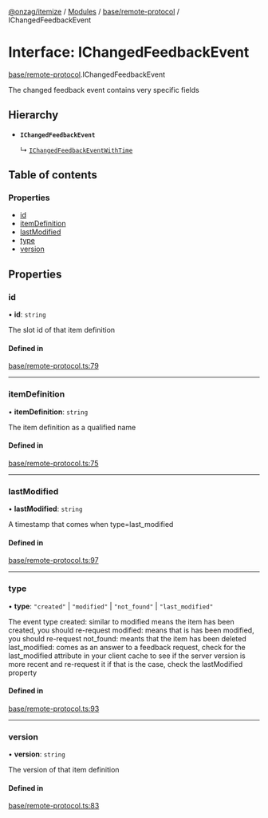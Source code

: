 [@onzag/itemize](../README.md) / [Modules](../modules.md) / [base/remote-protocol](../modules/base_remote_protocol.md) / IChangedFeedbackEvent

# Interface: IChangedFeedbackEvent

[base/remote-protocol](../modules/base_remote_protocol.md).IChangedFeedbackEvent

The changed feedback event contains very specific fields

## Hierarchy

- **`IChangedFeedbackEvent`**

  ↳ [`IChangedFeedbackEventWithTime`](client_internal_testing.IChangedFeedbackEventWithTime.md)

## Table of contents

### Properties

- [id](base_remote_protocol.IChangedFeedbackEvent.md#id)
- [itemDefinition](base_remote_protocol.IChangedFeedbackEvent.md#itemdefinition)
- [lastModified](base_remote_protocol.IChangedFeedbackEvent.md#lastmodified)
- [type](base_remote_protocol.IChangedFeedbackEvent.md#type)
- [version](base_remote_protocol.IChangedFeedbackEvent.md#version)

## Properties

### id

• **id**: `string`

The slot id of that item definition

#### Defined in

[base/remote-protocol.ts:79](https://github.com/onzag/itemize/blob/59702dd5/base/remote-protocol.ts#L79)

___

### itemDefinition

• **itemDefinition**: `string`

The item definition as a qualified name

#### Defined in

[base/remote-protocol.ts:75](https://github.com/onzag/itemize/blob/59702dd5/base/remote-protocol.ts#L75)

___

### lastModified

• **lastModified**: `string`

A timestamp that comes when type=last_modified

#### Defined in

[base/remote-protocol.ts:97](https://github.com/onzag/itemize/blob/59702dd5/base/remote-protocol.ts#L97)

___

### type

• **type**: ``"created"`` \| ``"modified"`` \| ``"not_found"`` \| ``"last_modified"``

The event type
created: similar to modified means the item has been created, you should re-request
modified: means that is has been modified, you should re-request
not_found: meants that the item has been deleted
last_modified: comes as an answer to a feedback request, check for the last_modified attribute
in your client cache to see if the server version is more recent and re-request it if that is
the case, check the lastModified property

#### Defined in

[base/remote-protocol.ts:93](https://github.com/onzag/itemize/blob/59702dd5/base/remote-protocol.ts#L93)

___

### version

• **version**: `string`

The version of that item definition

#### Defined in

[base/remote-protocol.ts:83](https://github.com/onzag/itemize/blob/59702dd5/base/remote-protocol.ts#L83)
